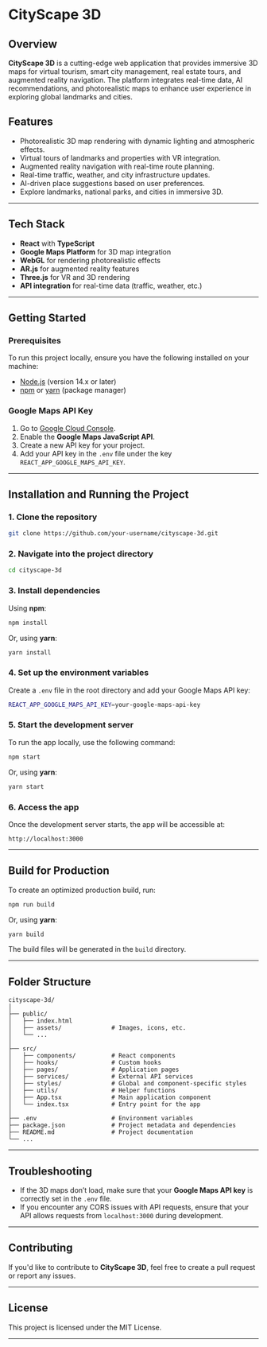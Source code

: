 
# **CityScape 3D**

## **Overview**
**CityScape 3D** is a cutting-edge web application that provides immersive 3D maps for virtual tourism, smart city management, real estate tours, and augmented reality navigation. The platform integrates real-time data, AI recommendations, and photorealistic maps to enhance user experience in exploring global landmarks and cities.

## **Features**
- Photorealistic 3D map rendering with dynamic lighting and atmospheric effects.
- Virtual tours of landmarks and properties with VR integration.
- Augmented reality navigation with real-time route planning.
- Real-time traffic, weather, and city infrastructure updates.
- AI-driven place suggestions based on user preferences.
- Explore landmarks, national parks, and cities in immersive 3D.

---

## **Tech Stack**
- **React** with **TypeScript**
- **Google Maps Platform** for 3D map integration
- **WebGL** for rendering photorealistic effects
- **AR.js** for augmented reality features
- **Three.js** for VR and 3D rendering
- **API integration** for real-time data (traffic, weather, etc.)

---

## **Getting Started**

### **Prerequisites**
To run this project locally, ensure you have the following installed on your machine:
- [Node.js](https://nodejs.org/en/) (version 14.x or later)
- [npm](https://www.npmjs.com/) or [yarn](https://yarnpkg.com/) (package manager)

### **Google Maps API Key**
1. Go to [Google Cloud Console](https://console.cloud.google.com/).
2. Enable the **Google Maps JavaScript API**.
3. Create a new API key for your project.
4. Add your API key in the `.env` file under the key `REACT_APP_GOOGLE_MAPS_API_KEY`.

---

## **Installation and Running the Project**

### **1. Clone the repository**
```bash
git clone https://github.com/your-username/cityscape-3d.git
```

### **2. Navigate into the project directory**
```bash
cd cityscape-3d
```

### **3. Install dependencies**
Using **npm**:
```bash
npm install
```
Or, using **yarn**:
```bash
yarn install
```

### **4. Set up the environment variables**
Create a `.env` file in the root directory and add your Google Maps API key:
```bash
REACT_APP_GOOGLE_MAPS_API_KEY=your-google-maps-api-key
```

### **5. Start the development server**
To run the app locally, use the following command:
```bash
npm start
```
Or, using **yarn**:
```bash
yarn start
```

### **6. Access the app**
Once the development server starts, the app will be accessible at:
```
http://localhost:3000
```

---

## **Build for Production**
To create an optimized production build, run:
```bash
npm run build
```
Or, using **yarn**:
```bash
yarn build
```
The build files will be generated in the `build` directory.

---

## **Folder Structure**
```
cityscape-3d/
│
├── public/
│   ├── index.html
│   ├── assets/              # Images, icons, etc.
│   └── ...
│
├── src/
│   ├── components/          # React components
│   ├── hooks/               # Custom hooks
│   ├── pages/               # Application pages
│   ├── services/            # External API services
│   ├── styles/              # Global and component-specific styles
│   ├── utils/               # Helper functions
│   ├── App.tsx              # Main application component
│   └── index.tsx            # Entry point for the app
│
├── .env                     # Environment variables
├── package.json             # Project metadata and dependencies
├── README.md                # Project documentation
└── ...
```

---

## **Troubleshooting**

- If the 3D maps don’t load, make sure that your **Google Maps API key** is correctly set in the `.env` file.
- If you encounter any CORS issues with API requests, ensure that your API allows requests from `localhost:3000` during development.

---

## **Contributing**
If you'd like to contribute to **CityScape 3D**, feel free to create a pull request or report any issues.

---

## **License**
This project is licensed under the MIT License.

---
